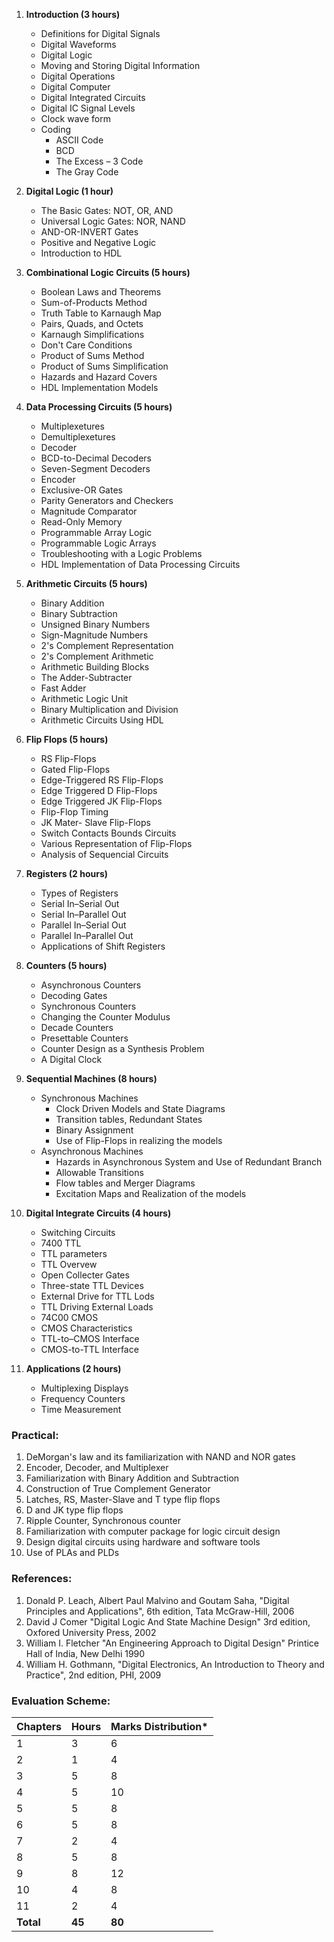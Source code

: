 1. **Introduction (3 hours)**
    * Definitions for Digital Signals
    * Digital Waveforms
    * Digital Logic
    * Moving and Storing Digital Information
    * Digital Operations
    * Digital Computer
    * Digital Integrated Circuits
    * Digital IC Signal Levels
    * Clock wave form
    * Coding
        * ASCII Code
        * BCD
        * The Excess – 3 Code
        * The Gray Code

2. **Digital Logic (1 hour)**
    * The Basic Gates: NOT, OR, AND
    * Universal Logic Gates: NOR, NAND
    * AND-OR-INVERT Gates
    * Positive and Negative Logic
    * Introduction to HDL

3. **Combinational Logic Circuits (5 hours)**
    * Boolean Laws and Theorems
    * Sum-of-Products Method
    * Truth Table to Karnaugh Map
    * Pairs, Quads, and Octets
    * Karnaugh Simplifications
    * Don't Care Conditions
    * Product of Sums Method
    * Product of Sums Simplification
    * Hazards and Hazard Covers
    * HDL Implementation Models

4. **Data Processing Circuits (5 hours)**
    * Multiplexetures
    * Demultiplexetures
    * Decoder
    * BCD-to-Decimal Decoders
    * Seven-Segment Decoders
    * Encoder
    * Exclusive-OR Gates
    * Parity Generators and Checkers
    * Magnitude Comparator
    * Read-Only Memory
    * Programmable Array Logic
    * Programmable Logic Arrays
    * Troubleshooting with a Logic Problems
    * HDL Implementation of Data Processing Circuits

5. **Arithmetic Circuits (5 hours)**
    * Binary Addition
    * Binary Subtraction
    * Unsigned Binary Numbers
    * Sign-Magnitude Numbers
    * 2's Complement Representation
    * 2's Complement Arithmetic
    * Arithmetic Building Blocks
    * The Adder-Subtracter
    * Fast Adder
    * Arithmetic Logic Unit
    * Binary Multiplication and Division
    * Arithmetic Circuits Using HDL

6. **Flip Flops (5 hours)**
    * RS Flip-Flops
    * Gated Flip-Flops
    * Edge-Triggered RS Flip-Flops
    * Edge Triggered D Flip-Flops
    * Edge Triggered JK Flip-Flops
    * Flip-Flop Timing
    * JK Mater- Slave Flip-Flops
    * Switch Contacts Bounds Circuits
    * Various Representation of Flip-Flops
    * Analysis of Sequencial Circuits

7. **Registers (2 hours)**
    * Types of Registers
    * Serial In–Serial Out
    * Serial In–Parallel Out
    * Parallel In–Serial Out
    * Parallel In–Parallel Out
    * Applications of Shift Registers

8. **Counters (5 hours)**
    * Asynchronous Counters
    * Decoding Gates
    * Synchronous Counters
    * Changing the Counter Modulus
    * Decade Counters
    * Presettable Counters
    * Counter Design as a Synthesis Problem
    * A Digital Clock

9. **Sequential Machines (8 hours)**
    * Synchronous Machines
        * Clock Driven Models and State Diagrams
        * Transition tables, Redundant States
        * Binary Assignment
        * Use of Flip-Flops in realizing the models
    * Asynchronous Machines
        * Hazards in Asynchronous System and Use of Redundant Branch
        * Allowable Transitions
        * Flow tables and Merger Diagrams
        * Excitation Maps and Realization of the models

10. **Digital Integrate Circuits (4 hours)**
    * Switching Circuits
    * 7400 TTL
    * TTL parameters
    * TTL Overvew
    * Open Collecter Gates
    * Three-state TTL Devices
    * External Drive for TTL Lods
    * TTL Driving External Loads
    * 74C00 CMOS
    * CMOS Characteristics
    * TTL-to–CMOS Interface
    * CMOS-to-TTL Interface

11. **Applications (2 hours)**
    * Multiplexing Displays
    * Frequency Counters
    * Time Measurement

### Practical:

1. DeMorgan's law and its familiarization with NAND and NOR gates
2. Encoder, Decoder, and Multiplexer
3. Familiarization with Binary Addition and Subtraction
4. Construction of True Complement Generator
5. Latches, RS, Master-Slave and T type flip flops
6. D and JK type flip flops
7. Ripple Counter, Synchronous counter
8. Familiarization with computer package for logic circuit design
9. Design digital circuits using hardware and software tools
10. Use of PLAs and PLDs

### References:

1. Donald P. Leach, Albert Paul Malvino and Goutam Saha, "Digital Principles and Applications", 6th edition, Tata McGraw-Hill, 2006
2. David J Comer "Digital Logic And State Machine Design" 3rd edition, Oxfored University Press, 2002
3. William I. Fletcher "An Engineering Approach to Digital Design" Printice Hall of India, New Delhi 1990
4. William H. Gothmann, "Digital Electronics, An Introduction to Theory and Practice", 2nd edition, PHI, 2009

### Evaluation Scheme:

| Chapters  | Hours  | Marks Distribution* |
| --------- | ------ | ------------------- |
| 1         | 3      | 6                   |
| 2         | 1      | 4                   |
| 3         | 5      | 8                   |
| 4         | 5      | 10                  |
| 5         | 5      | 8                   |
| 6         | 5      | 8                   |
| 7         | 2      | 4                   |
| 8         | 5      | 8                   |
| 9         | 8      | 12                  |
| 10        | 4      | 8                   |
| 11        | 2      | 4                   |
| **Total** | **45** | **80**              |


